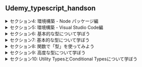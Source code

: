 ## Udemy_typescript_handson

<details>
<summary> セクション4: 環境構築 - Node パッケージ編 </summary>

| NO | 内容 |
| ---- | ---- |
| 9. | package.jsonを作ろう |
| 10. | typescriptをインストールしよう |
| 11. | ts-node をインストールしよう |
| 12. | s-node-dev をインストールしよう |

</details>
<details>
<summary> セクション5: 環境構築 - Visual Studio Code編 </summary>

| NO | 内容 |
| ---- | ---- |
| 13. | Visual Studio Code をインストールしよう |

</details>
<details>
<summary> セクション6: 基本的な型について学ぼう </summary>

| NO | 内容 |
| ---- | ---- |
| 14. | boolean型 |
| 15. | number型、string型 |
| 16. | array型 |
| 17. | tuple型 |
| 18. | any型 |
| 19. | void型 |
| 20. | null型とundefined型 |
| 21. | never型 |
| 22. | object型 |
| 23. | 型エイリアス(Type Aliases) |
| 24. | interface |
| 25. | 型安全とは |
| 26. | unknown型 |
| 27. | 交差型(intersection型) |
| 28. | 共用体型(union型) |
| 29. | Literal型 |
| 30. | 列挙型(enum型) |

</details>
<details>
<summary> セクション7: 基本的な型について学ぼう </summary>

| NO | 内容 |
| ---- | ---- |
| 31. | functionキーワードによる関数定義 |
| 32. | 無名関数による関数定義 |
| 33. | アロー関数(ラムダ式)による関数定義 |
| 34. | オプショナルなパラメータを定義しよう |
| 35. | デフォルトパラメータを設定しよう |
| 36. | Restパラメータを設定しよう |
| 37. | オーバーロードをやってみよう |

</details>
<details>
<summary> セクション8: 関数で「型」を使ってみよう </summary>

| NO | 内容 |
| ---- | ---- |
| 38. | クラスを作ってみよう |
| 39. | アクセス修飾子を使ってみよう |
| 40. | constructorを使い倒す |
| 41. | getter と setter |
| 42. | readonly 修飾子 |
| 43. | 静的メンバを定義しよう |
| 44. | namespaceによる名前空間 |
| 45. | 継承 |
| 46. | 抽象クラスと抽象メソッド |
| 47. | インターフェース・リターンズ |

</details>
<details>
<summary> セクション9: 高度な型について学ぼう </summary>

| NO | 内容 |
| ---- | ---- |
| 48. | 型の互換性 |
| 49. | ジェネリクス |
| 50. | 型アサーション |
| 51. | constアサーション |
| 52. | Nullable Types |
| 53. | インデックスシグネチャ |

</details>
<details>
<summary> セクション10: Utility TypesとConditional Typesについて学ぼう </summary>

| NO | 内容 |
| ---- | ---- |
| 54. | Utility TypesとConditional Typesをなぜ学ぶのか |
| 55. | PartialとRequired |
| 56. | Mapped Types |
| 57. | Readonly |
| 58. | Record |
<!-- | 59. | Exclude と Exract と NunNullableについて |
| 60. | Conditional Types と Distributive Conditional Types についてマスターしよう |
| 61. | Pick と Omit |
| 62. | ReturnType |
| 63. | Conditional Typesで使用されるinferキーワードについて |
| 64. | Parameters |
| 65. | ConstructorParameters | -->

</details>


